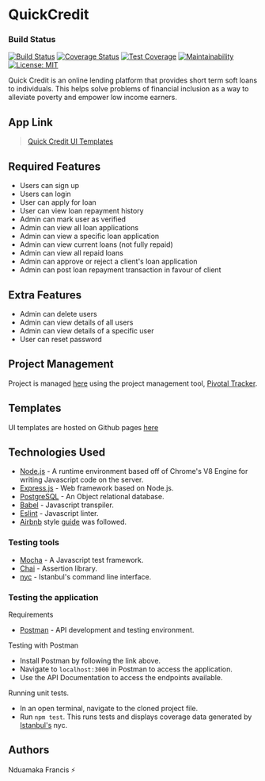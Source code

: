 # QuickCredit

### Build Status

[![Build Status](https://travis-ci.org/Bastieno/QuickCredit.svg?branch=develop)](https://travis-ci.org/Bastieno/QuickCredit)
[![Coverage Status](https://coveralls.io/repos/github/Bastieno/QuickCredit/badge.svg)](https://coveralls.io/github/Bastieno/QuickCredit)
[![Test Coverage](https://api.codeclimate.com/v1/badges/73452eded9e81dae9728/test_coverage)](https://codeclimate.com/github/Bastieno/QuickCredit/test_coverage)
[![Maintainability](https://api.codeclimate.com/v1/badges/73452eded9e81dae9728/maintainability)](https://codeclimate.com/github/Bastieno/QuickCredit/maintainability)
[![License: MIT](https://img.shields.io/badge/License-MIT-green.svg)](https://opensource.org/licenses/MIT)

Quick Credit is an online lending platform that provides short term soft loans to individuals. This helps solve problems of financial inclusion as a way to alleviate poverty and empower low income earners.

## App Link

> [Quick Credit UI Templates]( https://bastieno.github.io/QuickCredit/UI)

## Required Features

- Users can sign up
- Users can login
- User can apply for loan
- User can view loan repayment history
- Admin can mark user as verified
- Admin can view all loan applications
- Admin can view a specific loan application
- Admin can view current loans (not fully repaid)
- Admin can view all repaid loans
- Admin can approve or reject a client's loan application
- Admin can post loan repayment transaction in favour of client

## Extra Features

- Admin can delete users
- Admin can view details of all users
- Admin can view details of a specific user
- User can reset password

## Project Management

Project is managed [here](https://www.pivotaltracker.com/n/projects/2328087) using the project management tool, [Pivotal Tracker](https://www.pivotaltracker.com).

## Templates

UI templates are hosted on Github pages [here](https://bastieno.github.io/QuickCredit/UI)

## Technologies Used

- [Node.js](https://nodejs.org) - A runtime environment based off of Chrome's V8 Engine for writing Javascript code on the server.
- [Express.js](https://expressjs.com) - Web framework based on Node.js.
- [PostgreSQL](https://www.postgresql.org) - An Object relational database.
- [Babel](https://babeljs.io) - Javascript transpiler.
- [Eslint](https://eslint.org/) - Javascript linter.
- [Airbnb](https://www.npmjs.com/package/eslint-config-airbnb) style [guide](https://github.com/airbnb/javascript) was followed.

### Testing tools

- [Mocha](https://mochajs.org/) - A Javascript test framework.
- [Chai](http://chaijs.com) - Assertion library.
- [nyc](https://github.com/istanbuljs/nyc) - Istanbul's command line interface.


### Testing the application

Requirements

- [Postman](https://www.getpostman.com/) - API development and testing environment.

Testing with Postman

- Install Postman by following the link above.
- Navigate to `localhost:3000` in Postman to access the application.
- Use the API Documentation to access the endpoints available.

Running unit tests.

- In an open terminal, navigate to the cloned project file.
- Run `npm test`. This runs tests and displays coverage data generated by [Istanbul's](https://istanbul.js.org) nyc.

## Authors

 Nduamaka Francis  ⚡️